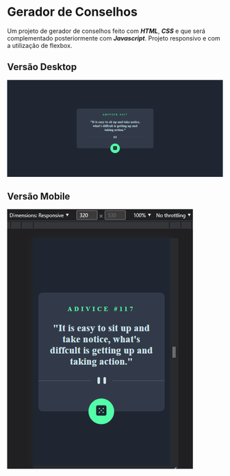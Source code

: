 # Gerador de Conselhos

Um projeto de gerador de conselhos feito com ***HTML***, ***CSS*** e que será complementado posteriormente com ***Javascript***. Projeto responsivo e com a utilização de flexbox.

## Versão Desktop

![Versão de Desktop](./design/Screenshot_1_desktop_version.png)

## Versão Mobile

![Versão de Mobile](./design/Screenshot_1_mobile_version.png)
